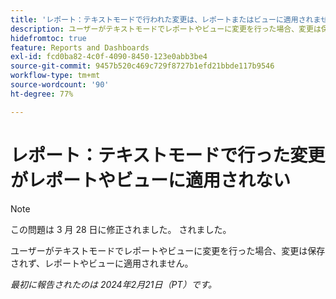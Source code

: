 ```yaml
---
title: 'レポート：テキストモードで行われた変更は、レポートまたはビューに適用されません'
description: ユーザーがテキストモードでレポートやビューに変更を行った場合、変更は保存されず、レポートやビューに適用されません。
hidefromtoc: true
feature: Reports and Dashboards
exl-id: fcd0ba82-4c0f-4090-8450-123e0abb3be4
source-git-commit: 9457b520c469c729f8727b1efd21bbde117b9546
workflow-type: tm+mt
source-wordcount: '90'
ht-degree: 77%

---
```


# レポート：テキストモードで行った変更がレポートやビューに適用されない

>[!NOTE]
>
>この問題は 3 月 28 日に修正されました。 されました。

ユーザーがテキストモードでレポートやビューに変更を行った場合、変更は保存されず、レポートやビューに適用されません。

_最初に報告されたのは 2024年2月21日（PT）です。_

